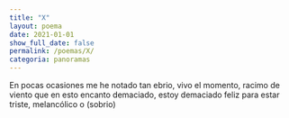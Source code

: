 ```yaml
---
title: "X"
layout: poema
date: 2021-01-01
show_full_date: false
permalink: /poemas/X/
categoria: panoramas
---
```

En pocas ocasiones me he notado tan
ebrio, vivo el momento, racimo de viento
que en esto encanto demaciado, estoy demaciado
feliz para estar triste, melancólico o (sobrio)
